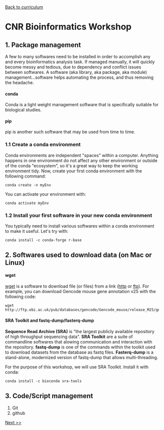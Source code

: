 [Back to curriculum](README.md)
# CNR Bioinformatics Workshop

## 1. Package management
A few to many softwares need to be installed in order to accomplish any and every bioinformatics analysis task. If managed manually, it will quickly become messy and tedious, due to dependency and conflict issues between softwares. A software (aka library, aka package, aka module) management...software helps automating the process, and thus removing the headache.  
  
#### conda   
Conda is a light weight management software that is specifically suitable for biological studies.  
  
#### pip  
pip is another such software that may be used from time to time.  
   
### 1.1 Create a conda environment
Conda environments are independent "spaces" within a computer. Anything happens in one environment do not affect any other environment or outside of the conda "ecosystem", so it's a great way to keep the working environment tidy. Now, create your first conda environment with the following command:  
```
conda create -n myEnv
```
You can activate your environment with:  
```
conda activate myEnv
```
  
### 1.2 Install your first software in your new conda environment
You typically need to install various softwares within a conda environment to make it useful. Let's try with:
```
conda install -c conda-forge r-base
```

## 2. Softwares used to download data (on Mac or Linux)
#### wget  
[wget](https://www.gnu.org/software/wget/) is a software to download file (or files) from a link ([http](https://en.wikipedia.org/wiki/Hypertext_Transfer_Protocol) or [ftp](https://en.wikipedia.org/wiki/File_Transfer_Protocol)).
For example, you can download Gencode mouse gene annotation v25 with the following code:
```
wget http://ftp.ebi.ac.uk/pub/databases/gencode/Gencode_mouse/release_M25/gencode.vM25.annotation.gtf.gz
```
#### SRA Toolkit and fastq-dump/fasterq-dump  
**Sequence Read Archive (SRA)** is "the largest publicly available repository of high throughput sequencing data". **SRA Toolkit** are a suite of commandline softwares that alowing communication and interaction with the repository. **fastq-dump** is one of the commands within the toolkit used to download datasets from the database as fastq files.
**Fasterq-dump** is a stand-alone, modernized version of fastq-dump that allows multi-threading.

For the purpose of this workshop, we will use SRA Toolkit. Install it with conda:
```
conda install -c bioconda sra-tools
```

## 3. Code/Script management
1. Git
2. github

[Next >>](2-alignment.md)  
